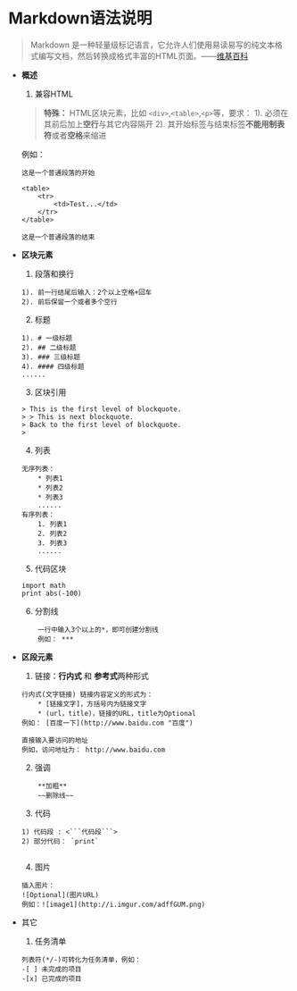 # Markdown语法说明
> Markdown 是一种轻量级标记语言，它允许人们使用易读易写的纯文本格式编写文档，然后转换成格式丰富的HTML页面。——[维基百科](https://zh.wikipedia.org/wiki/Markdown)  

* **概述**
	1. 兼容HTML
	> **特殊：** HTML区块元素，比如 `<div>`,`<table>`,`<p>`等，要求：
	> 1). 必须在其前后加上**空行**与其它内容隔开
	> 2). 其开始标签与结束标签**不能用制表符**或者**空格**来缩进

	例如：
	```
	这是一个普通段落的开始

	<table>
		<tr>
			<td>Test...</td>
		</tr>
	</table>

	这是一个普通段落的结束
	```

* **区块元素**
    1. 段落和换行
	
	```
	1). 前一行结尾后输入：2个以上空格+回车 
	2). 前后保留一个或者多个空行

	```
	2. 标题
	
	```
	1). # 一级标题
	2). ## 二级标题
	3). ### 三级标题
	4). #### 四级标题
	......
	```
	3. 区块引用
	
	```
	> This is the first level of blockquote.
	> > This is next blockquote.
	> Back to the first level of blockquote.
	> 
	```
	4. 列表
	
	```
	无序列表：
		* 列表1
		* 列表2
		* 列表3
		......
	有序列表：
		1. 列表1
		2. 列表2
		3. 列表3
		......
	```
	5. 代码区块
	
	```
	import math
	print abs(-100)

	```
	6. 分割线
	
	```
		一行中输入3个以上的*，即可创建分割线
		例如： ***
	```
* **区段元素**
	1. 链接：**行内式** 和 **参考式**两种形式
	```
	行内式(文字链接) 链接内容定义的形式为：
		* [链接文字]，方括号内为链接文字
		* (url，title)，链接的URL，title为Optional
	例如： [百度一下](http://www.baidu.com "百度")
	```
	```
	直接输入要访问的地址	
	例如，访问地址为： http://www.baidu.com
	```
	2. 强调
	
	```
		**加粗**
		~~删除线~~
	```
	3. 代码
	```
	1) 代码段 : <```代码段```>
	2) 部分代码： `print`
		
	```

	4. 图片
	```
	插入图片：
	![Optional](图片URL)
	例如：![image1](http://i.imgur.com/adffGUM.png)
	```
* 其它
	1. 任务清单
	```
	列表符(*/-)可转化为任务清单，例如：
	-[ ] 未完成的项目
	-[x] 已完成的项目
	
	```
